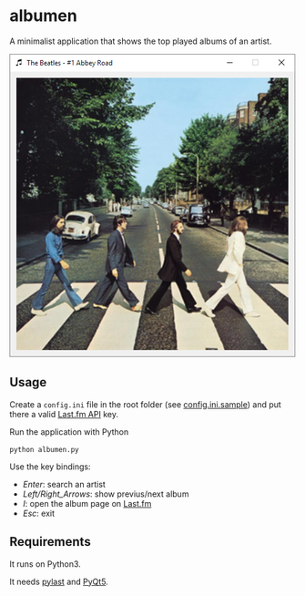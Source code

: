 # albumen

A minimalist application that shows the top played albums of an artist.

![Albumen Window](resources/screenshot.png)

## Usage
Create a `config.ini` file in the root folder (see [config.ini.sample](config.ini.sample)) and put there a valid [Last.fm API](https://www.last.fm/api) key.

Run the application with Python
```
python albumen.py
```
Use the key bindings:
* _Enter_: search an artist
* _Left/Right_Arrows_: show previus/next album
* _I_: open the album page on [Last.fm](https://www.last.fm) 
* _Esc_: exit

## Requirements
It runs on Python3.

It needs [pylast](https://github.com/pylast/pylast) and [PyQt5](https://pypi.org/project/PyQt5/).
